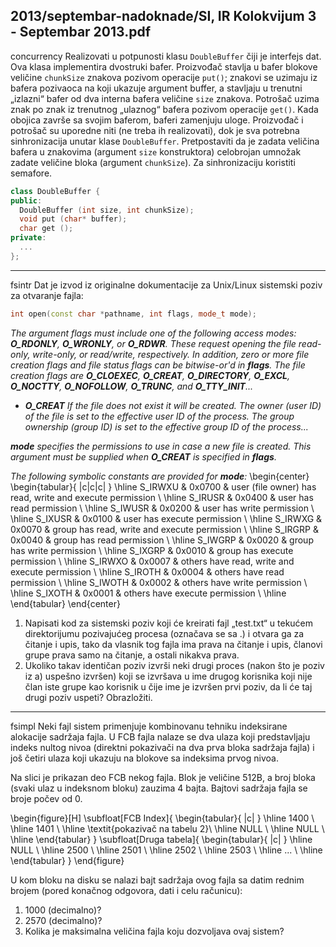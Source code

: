 2013/septembar-nadoknade/SI, IR Kolokvijum 3 - Septembar 2013.pdf
--------------------------------------------------------------------------------
concurrency
Realizovati u potpunosti klasu `DoubleBuffer` čiji je interfejs dat. Ova klasa implementira
dvostruki bafer. Proizvođač stavlja u bafer blokove veličine `chunkSize` znakova pozivom
operacije `put()`; znakovi se uzimaju iz bafera pozivaoca na koji ukazuje argument buffer, a
stavljaju u trenutni „izlazni“ bafer od dva interna bafera veličine `size` znakova. Potrošač
uzima znak po znak iz trenutnog „ulaznog“ bafera pozivom operacije `get()`. Kada obojica
završe sa svojim baferom, baferi zamenjuju uloge. Proizvođač i potrošač su uporedne niti (ne
treba ih realizovati), dok je sva potrebna sinhronizacija unutar klase `DoubleBuffer`.
Pretpostaviti da je zadata veličina bafera u znakovima (argument `size` konstruktora)
celobrojan umnožak zadate veličine bloka (argument `chunkSize`). Za sinhronizaciju koristiti
semafore.
```cpp
class DoubleBuffer {
public:
  DoubleBuffer (int size, int chunkSize);
  void put (char* buffer);
  char get ();
private:
  ...
};
```

--------------------------------------------------------------------------------
fsintr
Dat je izvod iz originalne dokumentacije za Unix/Linux sistemski poziv za otvaranje fajla:
```cpp
int open(const char *pathname, int flags, mode_t mode);
```
*The argument flags must include one of the following access modes: **O_RDONLY**, **O_WRONLY**, or **O_RDWR**. These request opening the file read-only, write-only, or read/write, respectively. In addition, zero or more file creation flags and file status flags can be bitwise-or'd in **flags**. The file creation flags are **O_CLOEXEC**, **O_CREAT**, **O_DIRECTORY**, **O_EXCL**, **O_NOCTTY**, **O_NOFOLLOW**, **O_TRUNC**, and **O_TTY_INIT**...*

- ***O_CREAT*** *If the file does not exist it will be created. The owner (user ID) of the file is set to the effective user ID of the process. The group ownership (group ID) is set to the effective group ID of the process...*

***mode*** *specifies the permissions to use in case a new file is created. This argument must be supplied when **O_CREAT** is specified in **flags**.*

*The following symbolic constants are provided for **mode**:*
\begin{center}
\begin{tabular}{ |c|c|c| }
\hline
S\_IRWXU & 0x0700 & user (file owner) has read, write and execute permission \\
\hline
S\_IRUSR & 0x0400 & user has read permission \\
\hline
S\_IWUSR & 0x0200 & user has write permission \\
\hline
S\_IXUSR & 0x0100 & user has execute permission \\
\hline
S\_IRWXG & 0x0070 & group has read, write and execute permission \\
\hline
S\_IRGRP & 0x0040 & group has read permission \\
\hline
S\_IWGRP & 0x0020 & group has write permission \\
\hline
S\_IXGRP & 0x0010 & group has execute permission \\
\hline
S\_IRWXO & 0x0007 & others have read, write and execute permission \\
\hline
S\_IROTH & 0x0004 & others have read permission \\
\hline
S\_IWOTH & 0x0002 & others have write permission \\
\hline
S\_IXOTH & 0x0001 & others have execute permission \\
\hline
\end{tabular}
\end{center}
1. Napisati kod za sistemski poziv koji će kreirati fajl „test.txt“ u tekućem direktorijumu
pozivajućeg procesa (označava se sa .) i otvara ga za čitanje i upis, tako da vlasnik tog fajla
ima prava na čitanje i upis, članovi grupe prava samo na čitanje, a ostali nikakva prava.
2. Ukoliko takav identičan poziv izvrši neki drugi proces (nakon što je poziv iz a)
uspešno izvršen) koji se izvršava u ime drugog korisnika koji nije član iste grupe kao korisnik
u čije ime je izvršen prvi poziv, da li će taj drugi poziv uspeti? Obrazložiti.

--------------------------------------------------------------------------------
fsimpl
Neki fajl sistem primenjuje kombinovanu tehniku indeksirane alokacije sadržaja fajla. U FCB
fajla nalaze se dva ulaza koji predstavljaju indeks nultog nivoa (direktni pokazivači na dva
prva bloka sadržaja fajla) i još četiri ulaza koji ukazuju na blokove sa indeksima prvog nivoa.

Na slici je prikazan deo FCB nekog fajla. Blok je veličine 512B, a broj bloka (svaki ulaz u
indeksnom bloku) zauzima 4 bajta. Bajtovi sadržaja fajla se broje počev od 0.

\begin{figure}[H]
\subfloat[FCB Index]{
\begin{tabular}{ |c| }
\hline
1400 \\
\hline
1401 \\
\hline
\textit{pokazivač na tabelu 2}\\
\hline
NULL \\
\hline
NULL \\
\hline
\end{tabular}
}
\subfloat[Druga tabela]{
\begin{tabular}{ |c| }
\hline
NULL \\
\hline
2500 \\
\hline
2501 \\
\hline
2502 \\
\hline
2503 \\
\hline
... \\
\hline
\end{tabular}
}
\end{figure}

U kom bloku na disku se nalazi bajt sadržaja ovog fajla sa datim rednim brojem (pored
konačnog odgovora, dati i celu računicu):

1. 1000 (decimalno)?
2. 2570 (decimalno)?
3. Kolika je maksimalna veličina fajla koju dozvoljava ovaj sistem?
